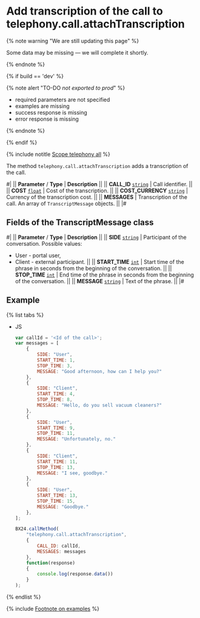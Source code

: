 # Add transcription of the call to telephony.call.attachTranscription

{% note warning "We are still updating this page" %}

Some data may be missing — we will complete it shortly.

{% endnote %}

{% if build == 'dev' %}

{% note alert "TO-DO _not exported to prod_" %}

- required parameters are not specified
- examples are missing
- success response is missing
- error response is missing

{% endnote %}

{% endif %}

{% include notitle [Scope telephony all](./_includes/scope-telephony-all.md) %}

The method `telephony.call.attachTranscription` adds a transcription of the call.

#|
|| **Parameter** / **Type** | **Description** ||
|| **CALL_ID** 
[`string`](../data-types.md) | Call identifier. ||
|| **COST** 
[`float`](../data-types.md) | Cost of the transcription. ||
|| **COST_CURRENCY** 
[`string`](../data-types.md) | Currency of the transcription cost. ||
|| **MESSAGES** | Transcription of the call. An array of `TranscriptMessage` objects. ||
|#

## Fields of the TranscriptMessage class

#|
|| **Parameter** / **Type** | **Description** ||
|| **SIDE** 
[`string`](../data-types.md) | Participant of the conversation. Possible values: 
- User - portal user, 
- Client - external participant. ||
|| **START_TIME** 
[`int`](../data-types.md) | Start time of the phrase in seconds from the beginning of the conversation. ||
|| **STOP_TIME** 
[`int`](../data-types.md) | End time of the phrase in seconds from the beginning of the conversation. ||
|| **MESSAGE** 
[`string`](../data-types.md) | Text of the phrase. ||
|#

## Example

{% list tabs %}

- JS

    ```js
    var callId = '<Id of the call>';
    var messages = [
        {
            SIDE: "User",
            START_TIME: 1,
            STOP_TIME: 3,
            MESSAGE: "Good afternoon, how can I help you?"
        },
        {
            SIDE: "Client",
            START_TIME: 4,
            STOP_TIME: 8,
            MESSAGE: "Hello, do you sell vacuum cleaners?"
        },
        {
            SIDE: "User",
            START_TIME: 9,
            STOP_TIME: 11,
            MESSAGE: "Unfortunately, no."
        },
        {
            SIDE: "Client",
            START_TIME: 11,
            STOP_TIME: 13,
            MESSAGE: "I see, goodbye."
        },
        {
            SIDE: "User",
            START_TIME: 13,
            STOP_TIME: 15,
            MESSAGE: "Goodbye."
        },
    ];

    BX24.callMethod(
        "telephony.call.attachTranscription",
        {
            CALL_ID: callId,
            MESSAGES: messages
        },
        function(response)
        {
            console.log(response.data())
        }
    );
    ```

{% endlist %}



{% include [Footnote on examples](../../_includes/examples.md) %}